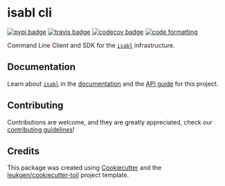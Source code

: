 # isabl cli

[![pypi badge][pypi_badge]][pypi_base]
[![travis badge][travis_badge]][travis_base]
[![codecov badge][codecov_badge]][codecov_base]
[![code formatting][black_badge]][black_base]

Command Line Client and SDK for the [`isabl`] infrastructure.

## Documentation

Learn about [`isabl`] in the [documentation] and the [API guide] for this project.

## Contributing

Contributions are welcome, and they are greatly appreciated, check our [contributing guidelines]!

## Credits

This package was created using [Cookiecutter] and the [leukgen/cookiecutter-toil] project template.

[`isabl`]: https://isabl-io.github.io/docs
[api guide]: https://isabl-io.github.io/docs/#/cli
[black_badge]: https://img.shields.io/badge/code%20style-black-000000.svg
[black_base]: https://github.com/ambv/black
[codecov_badge]: https://codecov.io/gh/isabl-io/cli/branch/master/graph/badge.svg
[codecov_base]: https://codecov.io/gh/isabl-io/cli
[contributing guidelines]: https://isabl-io.github.io/docs/#/tutorials/contributing
[cookiecutter]: https://github.com/audreyr/cookiecutter
[documentation]: https://isabl-io.github.io/docs
[leukgen/cookiecutter-toil]: https://github.com/leukgen/cookiecutter-toil
[pypi_badge]: https://img.shields.io/pypi/v/isabl_cli.svg
[pypi_base]: https://pypi.python.org/pypi/isabl_cli
[travis_badge]: https://img.shields.io/travis/isabl-io/cli.svg
[travis_base]: https://travis-ci.org/isabl-io/cli
